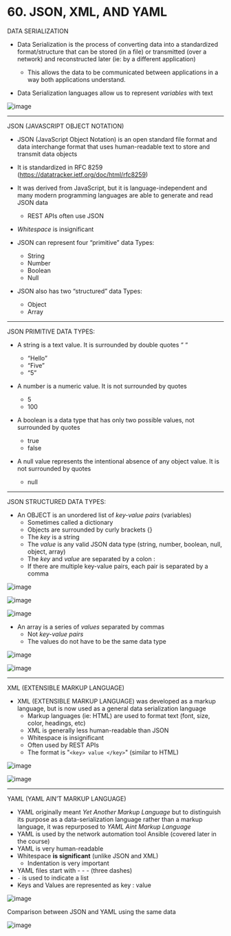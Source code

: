 # 60. JSON, XML, AND YAML

DATA SERIALIZATION

- Data Serialization is the process of converting data into a standardized format/structure that can be stored (in a file) or transmitted (over a network) and reconstructed later (ie: by a different application)
    - This allows the data to be communicated between applications in a way both applications understand.

- Data Serialization languages allow us to represent *variables* with text

![image](https://github.com/psaumur/CCNA/assets/106411237/f09eeeba-7779-40c8-af18-f1227bf0cf47)

---

JSON (JAVASCRIPT OBJECT NOTATION)

- JSON (JavaScript Object Notation) is an open standard file format and data interchange format that uses human-readable text to store and transmit data objects

- It is standardized in RFC 8259 (https://datatracker.ietf.org/doc/html/rfc8259)
- It was derived from JavaScript, but it is language-independent and many modern programming languages are able to generate and read JSON data
    - REST APIs often use JSON
- *Whitespace* is insignificant

- JSON can represent four “primitive” data Types:
    - String
    - Number
    - Boolean
    - Null

- JSON also has two “structured” data Types:
    - Object
    - Array

---

JSON PRIMITIVE DATA TYPES:

- A string is a text value. It is surrounded by double quotes “ “
    - “Hello”
    - “Five”
    - “5”

- A number is a numeric value. It is not surrounded by quotes
    - 5
    - 100
    
- A boolean is a data type that has only two possible values, not surrounded by quotes
    - true
    - false

- A null value represents the intentional absence of any object value. It is not surrounded by quotes
    - null

---

JSON STRUCTURED DATA TYPES:

- An OBJECT is an unordered list of *key-value pairs* (variables)
    - Sometimes called a dictionary
    - Objects are surrounded by curly brackets {}
    - The *key* is a string
    - The *value* is any valid JSON data type (string, number, boolean, null, object, array)
    - The *key* and *value* are separated by a colon :
    - If there are multiple key-value pairs, each pair is separated by a comma

![image](https://github.com/psaumur/CCNA/assets/106411237/24a15571-bb9f-43b4-889f-69f23ffb91bc)

![image](https://github.com/psaumur/CCNA/assets/106411237/b66f041d-2449-43f0-8a04-2c0da5391411)

![image](https://github.com/psaumur/CCNA/assets/106411237/54d69eed-4369-4ef6-a437-6b5ecce14586)

- An array is a series of *values* separated by commas
    - Not *key-value pairs*
    - The values do not have to be the same data type

![image](https://github.com/psaumur/CCNA/assets/106411237/3212f472-f966-49e5-9b9a-7bedcfe47487)

![image](https://github.com/psaumur/CCNA/assets/106411237/f8075e93-2be7-4b2e-a2af-968961bbc5a7)

---

XML (EXTENSIBLE MARKUP LANGUAGE)

- XML (EXTENSIBLE MARKUP LANGUAGE) was developed as a markup language, but is now used as a general data serialization language
    - Markup languages (ie: HTML) are used to format text (font, size, color, headings, etc)
    - XML is generally less human-readable than JSON
    - Whitespace is insignificant
    - Often used by REST APIs
    - The format is "`<key> value </key>`" (similar to HTML)

![image](https://github.com/psaumur/CCNA/assets/106411237/f954b0ef-f563-4536-94c8-334b6d8f97c6)

![image](https://github.com/psaumur/CCNA/assets/106411237/948dae9e-b59b-4607-8e6d-b39837baba70)

---

YAML (YAML AIN’T MARKUP LANGUAGE)

- YAML originally meant *Yet Another Markup Language* but to distinguish its purpose as a data-serialization language rather than a markup language, it was repurposed to *YAML Aint Markup Language*
- YAML is used by the network automation tool Ansible (covered later in the course)
- YAML is very human-readable
- Whitespace **is significant** (unlike JSON and XML)
    - Indentation is very important
- YAML files start with - - - (three dashes)
- `-` is used to indicate a list
- Keys and Values are represented as key : value

![image](https://github.com/psaumur/CCNA/assets/106411237/ecfa3659-4bc3-4596-9f11-10d2644eac1a)

Comparison between JSON and YAML using the same data

![image](https://github.com/psaumur/CCNA/assets/106411237/16e0e98b-5653-4f8a-a388-1706f91a30d4)
